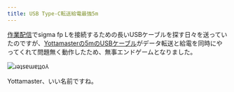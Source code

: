 ```yaml
---
title: USB Type-C転送給電最強5m
---
```

[作業配信](https://www.youtube.com/c/r7kamura)でsigma fp Lを接続するための長いUSBケーブルを探す日々を送っていたのですが、[Yottamasterの5mのUSBケーブル](https://www.amazon.co.jp/dp/B09Y1BY75P)がデータ転送と給電を同時にやってくれて問題無く動作したため、無事エンドゲームとなりました。

![](https://lh3.googleusercontent.com/AFn0UioFFnW9RNQ2fctmzD1HsRDgccyD7_9bKv0rBk9xnxsw-oi-9gv0DRrTHBJPaMYL9dIFxinSbk-0QW-ZVKacryT3cKxPjVlpFfJE_fTVR-6H0Snv705U_oeOok26Kla0C3FTdDGHweGGqfZ42EYCWZGAP5WlDJHSeA9zliUetZ3L-MndQdL_DA "ɹǝʇsɐɯɐʇʇo⅄")

Yottamaster、いい名前ですね。
